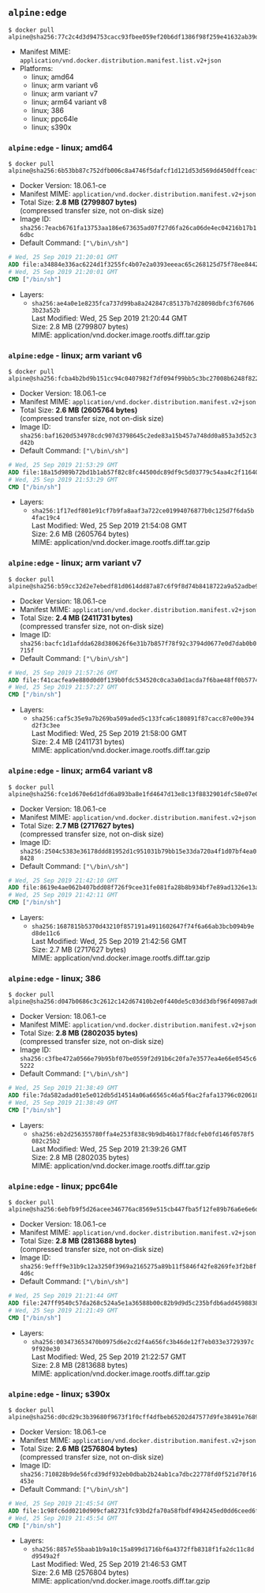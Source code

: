 ## `alpine:edge`

```console
$ docker pull alpine@sha256:77c2c4d3d94753cacc93fbee059ef20b6df1386f98f259e41632ab39d13a0f6a
```

-	Manifest MIME: `application/vnd.docker.distribution.manifest.list.v2+json`
-	Platforms:
	-	linux; amd64
	-	linux; arm variant v6
	-	linux; arm variant v7
	-	linux; arm64 variant v8
	-	linux; 386
	-	linux; ppc64le
	-	linux; s390x

### `alpine:edge` - linux; amd64

```console
$ docker pull alpine@sha256:6b53bb87c752dfb006c8a4746f5dafcf1d121d53d569dd450dffceacfce66a33
```

-	Docker Version: 18.06.1-ce
-	Manifest MIME: `application/vnd.docker.distribution.manifest.v2+json`
-	Total Size: **2.8 MB (2799807 bytes)**  
	(compressed transfer size, not on-disk size)
-	Image ID: `sha256:7eacb6761fa13753aa186e673635ad07f27d6fa26ca06de4ec04216b17b16dbc`
-	Default Command: `["\/bin\/sh"]`

```dockerfile
# Wed, 25 Sep 2019 21:20:01 GMT
ADD file:a34884e336ac6224d1f3255fc4b07e2a0393eeeac65c268125d75f78ee8442c8 in / 
# Wed, 25 Sep 2019 21:20:01 GMT
CMD ["/bin/sh"]
```

-	Layers:
	-	`sha256:ae4a0e1e8235fca737d99ba8a242847c85137b7d28098dbfc3f676063b23a52b`  
		Last Modified: Wed, 25 Sep 2019 21:20:44 GMT  
		Size: 2.8 MB (2799807 bytes)  
		MIME: application/vnd.docker.image.rootfs.diff.tar.gzip

### `alpine:edge` - linux; arm variant v6

```console
$ docker pull alpine@sha256:fcba4b2bd9b151cc94c0407982f7df094f99bb5c3bc27008b6248f822039ee80
```

-	Docker Version: 18.06.1-ce
-	Manifest MIME: `application/vnd.docker.distribution.manifest.v2+json`
-	Total Size: **2.6 MB (2605764 bytes)**  
	(compressed transfer size, not on-disk size)
-	Image ID: `sha256:baf1620d534978cdc907d3798645c2ede83a15b457a748dd0a853a3d52c3d42b`
-	Default Command: `["\/bin\/sh"]`

```dockerfile
# Wed, 25 Sep 2019 21:53:29 GMT
ADD file:18a15d989b72bd1b1ab57f82c8fc44500dc89df9c5d03779c54aa4c2f1164095 in / 
# Wed, 25 Sep 2019 21:53:29 GMT
CMD ["/bin/sh"]
```

-	Layers:
	-	`sha256:1f17edf801e91cf7b9fa8aaf3a722ce01994076877b0c125d7f6da5b4fac19c4`  
		Last Modified: Wed, 25 Sep 2019 21:54:08 GMT  
		Size: 2.6 MB (2605764 bytes)  
		MIME: application/vnd.docker.image.rootfs.diff.tar.gzip

### `alpine:edge` - linux; arm variant v7

```console
$ docker pull alpine@sha256:b59cc32d2e7ebedf81d0614dd87a87c6f9f8d74b8418722a9a52adbe9eeb2b7a
```

-	Docker Version: 18.06.1-ce
-	Manifest MIME: `application/vnd.docker.distribution.manifest.v2+json`
-	Total Size: **2.4 MB (2411731 bytes)**  
	(compressed transfer size, not on-disk size)
-	Image ID: `sha256:bacfc1d1afdda628d380626f6e31b7b857f78f92c3794d0677e0d7dab0b0715f`
-	Default Command: `["\/bin\/sh"]`

```dockerfile
# Wed, 25 Sep 2019 21:57:26 GMT
ADD file:f41cacfea9e880d0d0f139b0fdc534520c0ca3a0d1acda7f6bae48ff0b577458 in / 
# Wed, 25 Sep 2019 21:57:27 GMT
CMD ["/bin/sh"]
```

-	Layers:
	-	`sha256:caf5c35e9a7b269ba509aded5c133fca6c180891f87cacc87e00e394d2f3c3ee`  
		Last Modified: Wed, 25 Sep 2019 21:58:00 GMT  
		Size: 2.4 MB (2411731 bytes)  
		MIME: application/vnd.docker.image.rootfs.diff.tar.gzip

### `alpine:edge` - linux; arm64 variant v8

```console
$ docker pull alpine@sha256:fce1d670e6d1dfd6a893ba8e1fd4647d13e8c13f8832901dfc58e07e0662dd3a
```

-	Docker Version: 18.06.1-ce
-	Manifest MIME: `application/vnd.docker.distribution.manifest.v2+json`
-	Total Size: **2.7 MB (2717627 bytes)**  
	(compressed transfer size, not on-disk size)
-	Image ID: `sha256:2504c5383e36178ddd81952d1c951031b79bb15e33da720a4f1d07bf4ea08428`
-	Default Command: `["\/bin\/sh"]`

```dockerfile
# Wed, 25 Sep 2019 21:42:10 GMT
ADD file:8619e4ae062b407bdd08f726f9cee31fe081fa28b8b934bf7e89ad1326e13a64 in / 
# Wed, 25 Sep 2019 21:42:11 GMT
CMD ["/bin/sh"]
```

-	Layers:
	-	`sha256:1687815b5370d43210f857191a4911602647f74f6a66ab3bcb094b9ed8de11c6`  
		Last Modified: Wed, 25 Sep 2019 21:42:56 GMT  
		Size: 2.7 MB (2717627 bytes)  
		MIME: application/vnd.docker.image.rootfs.diff.tar.gzip

### `alpine:edge` - linux; 386

```console
$ docker pull alpine@sha256:d047b0686c3c2612c142d67410b2e0f440de5c03dd3dbf96f40987ad65d3125e
```

-	Docker Version: 18.06.1-ce
-	Manifest MIME: `application/vnd.docker.distribution.manifest.v2+json`
-	Total Size: **2.8 MB (2802035 bytes)**  
	(compressed transfer size, not on-disk size)
-	Image ID: `sha256:c3fbe472a0566e79b95bf07be0559f2d91b6c20fa7e3577ea4e66e0545c65222`
-	Default Command: `["\/bin\/sh"]`

```dockerfile
# Wed, 25 Sep 2019 21:38:49 GMT
ADD file:7da582adad01e5e012db5d14514a06a66565c46a5f6ac2fafa13796c020618bc in / 
# Wed, 25 Sep 2019 21:38:49 GMT
CMD ["/bin/sh"]
```

-	Layers:
	-	`sha256:eb2d256355780ffa4e253f838c9b9db46b17f8dcfeb0fd146f0578f5082c25b2`  
		Last Modified: Wed, 25 Sep 2019 21:39:26 GMT  
		Size: 2.8 MB (2802035 bytes)  
		MIME: application/vnd.docker.image.rootfs.diff.tar.gzip

### `alpine:edge` - linux; ppc64le

```console
$ docker pull alpine@sha256:6ebfb9f5d26acee346776ac8569e515cb447fba5f12fe89b76a6e6e6d1f18a8c
```

-	Docker Version: 18.06.1-ce
-	Manifest MIME: `application/vnd.docker.distribution.manifest.v2+json`
-	Total Size: **2.8 MB (2813688 bytes)**  
	(compressed transfer size, not on-disk size)
-	Image ID: `sha256:9efff9e31b9c12a3250f3969a2165275a89b11f5846f42fe8269fe3f2b8f4d6c`
-	Default Command: `["\/bin\/sh"]`

```dockerfile
# Wed, 25 Sep 2019 21:21:44 GMT
ADD file:247ff9540c57da268c524a5e1a36588b00c82b9d9d5c235bfdb6add459883854 in / 
# Wed, 25 Sep 2019 21:21:49 GMT
CMD ["/bin/sh"]
```

-	Layers:
	-	`sha256:003473653470b0975d6e2cd2f4a656fc3b46de12f7eb033e3729397c9f920e30`  
		Last Modified: Wed, 25 Sep 2019 21:22:57 GMT  
		Size: 2.8 MB (2813688 bytes)  
		MIME: application/vnd.docker.image.rootfs.diff.tar.gzip

### `alpine:edge` - linux; s390x

```console
$ docker pull alpine@sha256:d0cd29c3b39680f9673f1f0cff4dfbeb65202d47577d9fe38491e76895adcbb4
```

-	Docker Version: 18.06.1-ce
-	Manifest MIME: `application/vnd.docker.distribution.manifest.v2+json`
-	Total Size: **2.6 MB (2576804 bytes)**  
	(compressed transfer size, not on-disk size)
-	Image ID: `sha256:710828b9de56fcd39df932eb0dbab2b24ab1ca7dbc22778fd0f521d70f16453e`
-	Default Command: `["\/bin\/sh"]`

```dockerfile
# Wed, 25 Sep 2019 21:45:54 GMT
ADD file:1c98fc6dd0210d909cfa82731fc93bd2fa70a58fbdf49d4245ed0dd6ceed6f33 in / 
# Wed, 25 Sep 2019 21:45:54 GMT
CMD ["/bin/sh"]
```

-	Layers:
	-	`sha256:8857e55baab1b9a10c15a899d1716bf6a4372ffb8318f1fa2dc11c8dd9549a2f`  
		Last Modified: Wed, 25 Sep 2019 21:46:53 GMT  
		Size: 2.6 MB (2576804 bytes)  
		MIME: application/vnd.docker.image.rootfs.diff.tar.gzip
